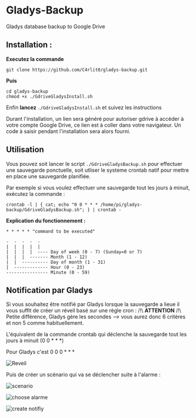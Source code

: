 # Gladys-Backup
Gladys database backup to Google Drive

Installation :
--------------

**Executez la commande**

    git clone https://github.com/C4rlit0/gladys-backup.git

**Puis**

    cd gladys-backup
    chmod +x ./GdriveGladysInstall.sh

Enfin **lancez** `./GdriveGladysInstall.sh` et suivez les instructions

Durant l'installation, un lien sera généré pour autoriser gdrive à accéder à votre compte Google Drive, ce lien est à coller dans votre navigateur.
Un code à saisir pendant l'installation sera alors fourni.

Utilisation
-----------

Vous pouvez soit lancer le script `./GdriveGladysBackup.sh` pour effectuer une sauvegarde ponctuelle, soit utliser le systeme crontab natif pour mettre en place une sauvegarde planifiée.

Par exemple si vous voulez effectuer une sauvegarde tout les jours à minuit, exécutez la commande :

    crontab -l | { cat; echo "0 0 * * * /home/pi/gladys-backup/GdriveGladysBackup.sh"; } | crontab -

**Explication du fonctionnement :**

    * * * * * "command to be executed"
    
    -  -  -  -  - 
    |  |  |  |  | 
    |  |  |  |  ---- Day of week (0 - 7) (Sunday=0 or 7)
    |  |  |  ------- Month (1 - 12)
    |  |  ---------- Day of month (1 - 31)
    |  ------------- Hour (0 - 23)
    ---------------- Minute (0 - 59)


Notification par Gladys
-----------------------

Si vous souhaitez être notifié par Gladys lorsque la sauvegarde a lieue il vous suffit de créer un réveil basé sur une règle cron :
/!\ **ATTENTION** /!\ Petite différence, Gladys gère les secondes --> vous aurez donc 6 critères et non 5 comme habituellement.

L'équivalent de la commande crontab qui déclenche la sauvegarde tout les jours à minuit (0 0 * * *)

Pour Gladys c'est 0 0 0 * * *

![Reveil](https://i.imgur.com/Cpvgiku.png)

Puis de créer un scénario qui va se déclencher suite à l'alarme :

![scenario](https://i.imgur.com/igAeckh.png)

![choose alarme](https://i.imgur.com/qSVOs3B.png)

![create notifiy](https://i.imgur.com/Na3rfEC.png)
